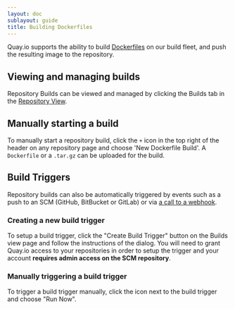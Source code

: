 ```yaml
---
layout: doc
sublayout: guide
title: Building Dockerfiles
---
```


Quay.io supports the ability to build [Dockerfiles](http://docs.docker.com/reference/builder/) on our build fleet, and push the resulting image to the repository.

## Viewing and managing builds

Repository Builds can be viewed and managed by clicking the <span class="tab-reference"><i class="tab-icon fa fa-tasks"></i>Builds</span> tab in the [Repository View](/guides/repo-view.html).

## Manually starting a build

To manually start a repository build, click the `+` icon in the top right of the header on any repository page and choose 'New Dockerfile Build'. A `Dockerfile` or a `.tar.gz` can be uploaded for the build.

## Build Triggers

Repository builds can also be automatically triggered by events such as a push to an SCM (GitHub, BitBucket or GitLab) or via [a call to a webhook](/guides/custom-trigger.html).

### Creating a new build trigger

To setup a build trigger, click the "Create Build Trigger" button on the Builds view page and follow the instructions of the dialog. You will need to grant Quay.io access to your repositories in order to setup the trigger and your account **requires admin access on the SCM repository**.


### Manually triggering a build trigger

To trigger a build trigger manually, click the <i class="fa fa-gear"></i> icon next to the build trigger and choose "Run Now".